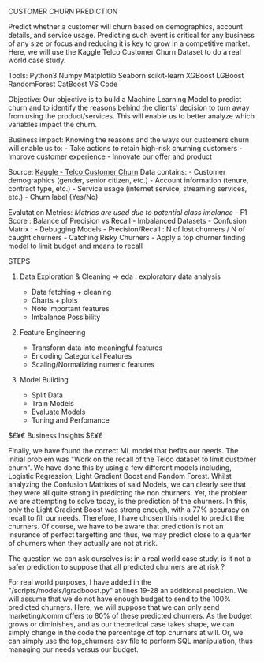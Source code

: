 CUSTOMER CHURN PREDICTION

Predict whether a customer will churn based on demographics, account details, and service usage.
Predicting such event is critical for any business of any size or focus and reducing it is key to
grow in a competitive market.
Here, we will use the Kaggle Telco Customer Churn Dataset to do a real world case study.

Tools:
    Python3
    Numpy
    Matplotlib
    Seaborn
    scikit-learn
    XGBoost
    LGBoost
    RandomForest
    CatBoost
    VS Code

Objective:
    Our objective is to build a Machine Learning Model to predict churn and to identify the reasons behind 
    the clients' decision to turn away from using the product/services. This will enable us to better analyze
    which variables impact the churn.

Business impact:
    Knowing the reasons and the ways our customers churn will enable us to:
        - Take actions to retain high-risk churning customers
        - Improve customer experience
        - Innovate our offer and product
    
Source:
    [Kaggle - Telco Customer Churn](https://www.kaggle.com/datasets/blastchar/telco-customer-churn)
    Data contains:
        - Customer demographics (gender, senior citizen, etc.)
        - Account information (tenure, contract type, etc.)
        - Service usage (internet service, streaming services, etc.)
        - Churn label (Yes/No)


Evalutation Metrics: *Metrics are used due to potential class imalance*
    - F1 Score : Balance of Precision vs Recall - Imbalanced Datasets
    - Confusion Matrix :  - Debugging Models
    - Precision/Recall : N of lost churners / N of caught churners - Catching Risky Churners
    - Apply a top churner finding model to limit budget and means to recall
    

STEPS
1. Data Exploration & Cleaning => eda : exploratory data analysis
    - Data fetching + cleaning
    - Charts + plots
    - Note important features
    - Imbalance Possibility
    
2. Feature Engineering
    - Transform data into meaningful features
    - Encoding Categorical Features
    - Scaling/Normalizing numeric features 

3. Model Building
    - Split Data
    - Train Models
    - Evaluate Models
    - Tuning and Perfomance
    
    
$£¥€ Business Insights $£¥€

Finally, we have found the correct ML model that befits our needs.
The initial problem was "Work on the recall of the Telco dataset to limit customer churn".
We have done this by using a few different models including, Logistic Regression, Light Gradient Boost and Random Forest.
Whilst analyzing the Confusion Matrixes of said Models, we can clearly see that they were all quite strong in predicting the non churners.
Yet, the problem we are attempting to solve today, is the prediction of the churners.
In this, only the Light Gradient Boost was strong enough, with a 77% accuracy on recall to fill our needs.
Therefore, I have chosen this model to predict the churners.
Of course, we have to be aware that prediction is not an insurance of perfect targetting and thus, we may predict close to a quarter of churners when they actually are not at risk.

The question we can ask ourselves is: in a real world case study, is it not a safer prediction to suppose that all predicted churners are at risk ?

For real world purposes, I have added in the "/scripts/models/lgradboost.py" at lines 19-28 an additional precision.
We will assume that we do not have enough budget to send to the 100% predicted churners.
Here, we will suppose that we can only send marketing/comm offers to 80% of these predicted churners.
As the budget grows or diminishes, and as our theoretical case takes shape, we can simply change in the code the percentage of top churners at will.
Or, we can simply use the top_churners csv file to perform SQL manipulation, thus managing our needs versus our budget.